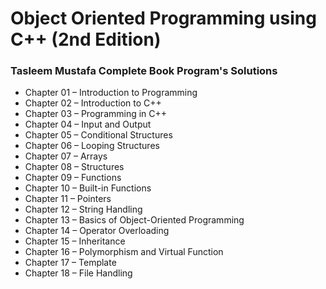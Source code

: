 # Object Oriented Programming using C++ (2nd Edition)
### Tasleem Mustafa Complete Book Program's Solutions

- Chapter 01 – Introduction to Programming
- Chapter 02 – Introduction to C++
- Chapter 03 – Programming in C++
- Chapter 04 – Input and Output
- Chapter 05 – Conditional Structures
- Chapter 06 – Looping Structures
- Chapter 07 – Arrays
- Chapter 08 – Structures
- Chapter 09 – Functions
- Chapter 10 – Built-in Functions
- Chapter 11 – Pointers
- Chapter 12 – String Handling
- Chapter 13 – Basics of Object-Oriented Programming
- Chapter 14 – Operator Overloading
- Chapter 15 – Inheritance
- Chapter 16 – Polymorphism and Virtual Function
- Chapter 17 – Template
- Chapter 18 – File Handling
